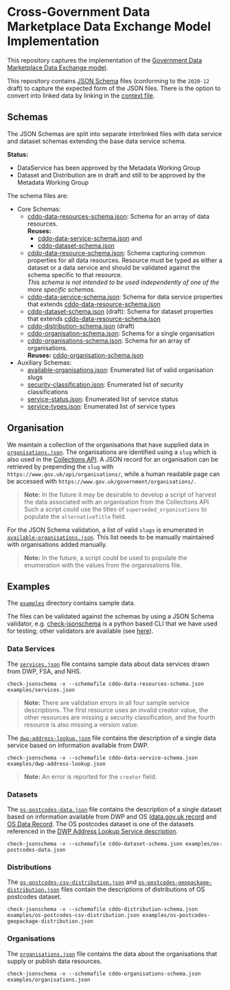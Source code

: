 # Cross-Government Data Marketplace Data Exchange Model Implementation

This repository captures the implementation of the [Government Data Marketplace Data Exchange model](https://docs.google.com/document/d/13KqG1Zom0YqCehPHagCnV6ADOwj8k6qcv7Us4UDWnNg/).

This repository contains [JSON Schema](https://json-schema.org/) files (conforming to the `2020-12` draft) to capture the expected form of the JSON files. There is the option to convert into linked data by linking in the [context file](cddo-context.json).

## Schemas

The JSON Schemas are split into separate interlinked files with data service and dataset schemas extending the base data service schema. 

**Status:** 

- DataService has been approved by the Metadata Working Group
- Dataset and Distribution are in draft and still to be approved by the Metadata Working Group

The schema files are:

- Core Schemas:
  - [cddo-data-resources-schema.json](cddo-data-resources-schema.json): Schema for an array of data resources.  
    __Reuses:__ 
    - [cddo-data-service-schema.json](cddo-data-service-schema.json) and 
    - [cddo-dataset-schema.json](cddo-dataset-schema.json)
  - [cddo-data-resource-schema.json](cddo-data-resource-schema.json): Schema capturing common properties for all data resources. Resource must be typed as either a dataset or a data service and should be validated against the schema specific to that resource.  
  _This schema is not intended to be used independently of one of the more specific schemas._
  - [cddo-data-service-schema.json](cddo-data-service-schema.json): Schema for data service properties that extends [cddo-data-resource-schema.json](cddo-data-resource-schema.json)
  - [cddo-dataset-schema.json](cddo-dataset-schema.json) (draft): Schema for dataset properties that extends [cddo-data-resource-schema.json](cddo-data-resource-schema.json) 
  - [cddo-distribution-schema.json](cddo-distribution-schema.json) (draft)
  - [cddo-organisation-schema.json](cddo-organisation-schema.json): Schema for a single organisation
  - [cddo-organisations-schema.json](cddo-organisations-schema.json): Schema for an array of organisations.  
    __Reuses:__ [cddo-organisation-schema.json](cddo-organisation-schema.json)
- Auxiliary Schemas:
  - [available-organisations.json](available-organisations.json): Enumerated list of valid organisation slugs
  - [security-classification.json](security-classification.json): Enumerated list of security classifications
  - [service-status.json](service-status.json): Enumerated list of service status
  - [service-types.json](service-types.json): Enumerated list of service types

## Organisation

We maintain a collection of the organisations that have supplied data in [`organisations.json`](examples/organisations.json). The organisations are identified using a `slug` which is also used in the [Collections API](https://docs.publishing.service.gov.uk/repos/collections/api.html). A JSON record for an organisation can be retrieved by prepending the `slug` with `https://www.gov.uk/api/organisations/`, while a human readable page can be accessed with `https://www.gov.uk/government/organisations/`.

> __Note:__ In the future it may be desirable to develop a script of harvest the data associated with an organisation from the Collections API. Such a script could use the titles of `superseded_organisations` to populate the `alternativeTitle` field.

For the JSON Schema validation, a list of valid `slugs` is enumerated in [`available-organisations.json`](available-organisations.json). This list needs to be manually maintained with organisations added manually.

> __Note:__ In the future, a script could be used to populate the enumeration with the values from the organisations file.

## Examples

The [`examples`](exmaples) directory contains sample data. 

The files can be validated against the schemas by using a JSON Schema validator, e.g. [check-jsonschema](https://github.com/python-jsonschema/check-jsonschema) is a python based CLI that we have used for testing; other validators are available (see [here](https://json-schema.org/implementations.html)).

### Data Services

The [`services.json`](examples/services.json) file contains sample data about data services drawn from DWP, FSA, and NHS.

```shell
check-jsonschema -v --schemafile cddo-data-resources-schema.json examples/services.json
```

> __Note:__ There are validation errors in all four sample service descriptions. The first resource uses an invalid creator value, the other resources are missing a security classification, and the fourth resource is also missing a version value.

The [`dwp-address-lookup.json`](examples/dwp-address-lookup.json) file contains the description of a single data service based on information available from DWP.

```shell
check-jsonschema -v --schemafile cddo-data-service-schema.json examples/dwp-address-lookup.json
```

> __Note:__ An error is reported for the `creator` field.

### Datasets

The [`os-postcodes-data.json`](examples/os-postcodes-data.json) file contains the description of a single dataset based on information available from DWP and OS ([data.gov.uk record](https://www.data.gov.uk/dataset/2dfb82b4-741a-4b93-807e-11abb4bb0875/os-postcodes-data#licence-info) and [OS Data Record](https://osdatahub.os.uk/downloads/open/CodePointOpen). The OS postcodes dataset is one of the datasets referenced in the [DWP Address Lookup Service description](examples/dwp-address-lookup.json).

```shell
check-jsonschema -v --schemafile cddo-dataset-schema.json examples/os-postcodes-data.json
```

### Distributions

The [`os-postcodes-csv-distribution.json`](examples/os-postcodes-csv-distribution.json) and [`os-postcodes-geopackage-distribution.json`](examples/os-postcodes-geopackage-distribution.json) files contain the descriptions of distributions of OS postcodes dataset.

```shell
check-jsonschema -v --schemafile cddo-distribution-schema.json examples/os-postcodes-csv-distribution.json examples/os-postcodes-geopackage-distribution.json
```

### Organisations

The [`organisations.json`](examples/organisations.json) file contains the data about the organisations that supply or publish data resources.

```shell
check-jsonschema -v --schemafile cddo-organisations-schema.json examples/organisations.json
```

